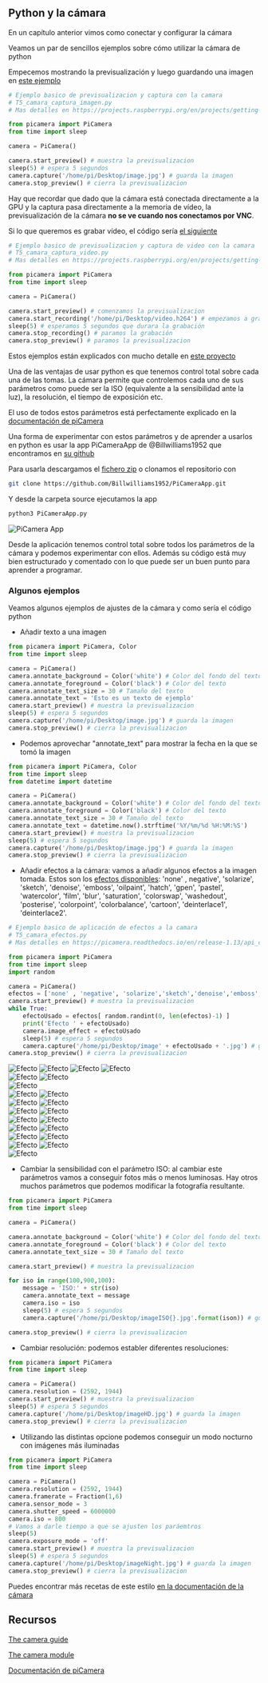## Python y la cámara

En un capítulo anterior vimos como conectar y configurar la cámara

Veamos un par de sencillos ejemplos sobre cómo utilizar la cámara de python

Empecemos mostrando la previsualización y luego guardando una imagen en [este ejemplo](https://github.com/javacasm/RaspberryOnline2ed/raw/master/codigo/T5_camara_captura_imagen.py)

```python
# Ejemplo basico de previsualizacion y captura con la camara
# T5_camara_captura_imagen.py
# Mas detalles en https://projects.raspberrypi.org/en/projects/getting-started-with-picamera

from picamera import PiCamera
from time import sleep

camera = PiCamera()

camera.start_preview() # muestra la previsualizacion
sleep(5) # espera 5 segundos
camera.capture('/home/pi/Desktop/image.jpg') # guarda la imagen
camera.stop_preview() # cierra la previsualizacion
```

Hay que recordar que dado que la cámara está conectada directamente a la GPU y la captura pasa directamente a la memoria de vídeo, la previsualización de la cámara **no se ve cuando nos conectamos por VNC**.

Si lo que queremos es grabar vídeo, el código sería [el siguiente](https://github.com/javacasm/RaspberryOnline2ed/raw/master/codigo/T5_camara_captura_video.py)

```python
# Ejemplo basico de previsualizacion y captura de video con la camara
# T5_camara_captura_video.py
# Mas detalles en https://projects.raspberrypi.org/en/projects/getting-started-with-picamera

from picamera import PiCamera
from time import sleep

camera = PiCamera()

camera.start_preview() # comenzamos la previsualizacion
camera.start_recording('/home/pi/Desktop/video.h264') # empezamos a grabar
sleep(5) # esperamos 5 segundos que durara la grabación
camera.stop_recording() # paramos la grabación
camera.stop_preview() # paramos la previsualizacion
```

Estos ejemplos están explicados con mucho detalle en [este proyecto](https://projects.raspberrypi.org/en/projects/getting-started-with-picamera)

Una de las ventajas de usar python es que tenemos control total sobre cada una de las tomas. La cámara permite que controlemos cada uno de sus parámetros como puede ser la ISO (equivalente a la sensibilidad ante la luz), la resolución, el tiempo de exposición etc.

El uso de todos estos parámetros está perfectamente explicado en la [documentación de piCamera](https://picamera.readthedocs.io/en/release-1.13/)

Una forma de experimentar con estos parámetros y de aprender a usarlos en python es usar la app PiCameraApp de @Billwilliams1952 que encontramos en [su github](https://github.com/Billwilliams1952/PiCameraApp)

Para usarla descargamos el [fichero zip](https://github.com/Billwilliams1952/PiCameraApp/archive/master.zip) o clonamos el repositorio con 

```sh
git clone https://github.com/Billwilliams1952/PiCameraApp.git
``` 

Y desde la carpeta source ejecutamos la app

```sh
python3 PiCameraApp.py
```

![PiCamera App](./images/PiCameraApp.png)

Desde la aplicación tenemos control total sobre todos los parámetros de la cámara y podemos experimentar con ellos. Además su código está muy bien estructurado y comentado con lo que puede ser un buen punto para aprender a programar.

### Algunos ejemplos

Veamos algunos ejemplos de ajustes de la cámara y como sería el código python

* Añadir texto a una imagen

```python
from picamera import PiCamera, Color
from time import sleep

camera = PiCamera()
camera.annotate_background = Color('white') # Color del fondo del texto
camera.annotate_foreground = Color('black') # Color del texto
camera.annotate_text_size = 30 # Tamaño del texto
camera.annotate_text = 'Esto es un texto de ejemplo'
camera.start_preview() # muestra la previsualizacion
sleep(5) # espera 5 segundos
camera.capture('/home/pi/Desktop/image.jpg') # guarda la imagen
camera.stop_preview() # cierra la previsualizacion
```

* Podemos aprovechar "annotate_text" para mostrar la fecha en la que se tomó la imagen 

```python
from picamera import PiCamera, Color
from time import sleep
from datetime import datetime

camera = PiCamera()
camera.annotate_background = Color('white') # Color del fondo del texto
camera.annotate_foreground = Color('black') # Color del texto
camera.annotate_text_size = 30 # Tamaño del texto
camera.annotate_text = datetime.now().strftime('%Y/%m/%d %H:%M:%S')
camera.start_preview() # muestra la previsualizacion
sleep(5) # espera 5 segundos
camera.capture('/home/pi/Desktop/image.jpg') # guarda la imagen
camera.stop_preview() # cierra la previsualizacion
```

* Añadir efectos a la cámara: vamos a añadir algunos efectos a la imagen tomada. Estos son los [efectos disponibles](https://picamera.readthedocs.io/en/release-1.13/api_camera.html#picamera.PiCamera.image_effect): 'none' , negative', 'solarize', 'sketch', 'denoise', 'emboss', 'oilpaint', 'hatch', 'gpen', 'pastel', 'watercolor', 'film', 'blur', 'saturation', 'colorswap', 'washedout', 'posterise', 'colorpoint', 'colorbalance', 'cartoon', 'deinterlace1', 'deinterlace2'.


```python
# Ejemplo basico de aplicación de efectos a la camara
# T5_camara_efectos.py
# Mas detalles en https://picamera.readthedocs.io/en/release-1.13/api_camera.html#picamera.PiCamera.image_effect

from picamera import PiCamera
from time import sleep
import random

camera = PiCamera()
efectos = ['none' , 'negative', 'solarize','sketch','denoise','emboss','oilpaint','hatch','gpen','pastel','watercolor','film','blur','saturation','colorswap','washedout','posterise','colorpoint','colorbalance','cartoon','deinterlace1','deinterlace2']
camera.start_preview() # muestra la previsualizacion
while True:
    efectoUsado = efectos[ random.randint(0, len(efectos)-1) ]
    print('Efecto ' + efectoUsado)
    camera.image_effect = efectoUsado
    sleep(5) # espera 5 segundos
    camera.capture('/home/pi/Desktop/image' + efectoUsado + '.jpg') # guarda la imagen
camera.stop_preview() # cierra la previsualizacion

```

![Efecto](./images/imagenone.jpg)
![Efecto](./images/imageblur.jpg)
![Efecto](./images/imagehatch.jpg)
![Efecto](./images/imagecartoon.jpg)       
![Efecto](./images/imagenegative.jpg)
![Efecto](./images/imagecolorbalance.jpg)  
![Efecto](./images/imagecolorpoint.jpg)    
![Efecto](./images/imageoilpaint.jpg)
![Efecto](./images/imagecolorswap.jpg)     
![Efecto](./images/imagepastel.jpg)
![Efecto](./images/imagedeinterlace1.jpg)  
![Efecto](./images/imageposterise.jpg)
![Efecto](./images/imagedeinterlace2.jpg)  
![Efecto](./images/imagesaturation.jpg)
![Efecto](./images/imagedenoise.jpg)       
![Efecto](./images/imagesketch.jpg)
![Efecto](./images/imageemboss.jpg)        
![Efecto](./images/imagesolarize.jpg)
![Efecto](./images/imagefilm.jpg)          
![Efecto](./images/imagewashedout.jpg)
![Efecto](./images/imagegpen.jpg)          
![Efecto](./images/imagewatercolor.jpg)


* Cambiar la sensibilidad con el parámetro ISO: al cambiar este parámetros vamos a conseguir fotos más o menos luminosas.
Hay otros muchos parámetros que podemos modificar la fotografía resultante.

```python
from picamera import PiCamera
from time import sleep

camera = PiCamera()

camera.annotate_background = Color('white') # Color del fondo del texto
camera.annotate_foreground = Color('black') # Color del texto
camera.annotate_text_size = 30 # Tamaño del texto

camera.start_preview() # muestra la previsualizacion

for iso in range(100,900,100):
    message = 'ISO:' + str(iso)
    camera.annotate_text = message
    camera.iso = iso
    sleep(5) # espera 5 segundos
    camera.capture('/home/pi/Desktop/imageISO{}.jpg'.format(ison)) # guarda la imagen

camera.stop_preview() # cierra la previsualizacion
```

* Cambiar resolución: podemos establer diferentes resoluciones:

```python
from picamera import PiCamera
from time import sleep

camera = PiCamera()
camera.resolution = (2592, 1944)
camera.start_preview() # muestra la previsualizacion
sleep(5) # espera 5 segundos
camera.capture('/home/pi/Desktop/imageHD.jpg') # guarda la imagen
camera.stop_preview() # cierra la previsualizacion
```
* Utilizando las distintas opcione podemos conseguir un modo nocturno con imágenes más iluminadas

```python
from picamera import PiCamera
from time import sleep

camera = PiCamera()
camera.resolution = (2592, 1944)
camera.framerate = Fraction(1,6)
camera.sensor_mode = 3
camera.shutter_speed = 6000000
camera.iso = 800
# Vamos a darle tiempo a que se ajusten los paráemtros
sleep(5)
camera.exposure_mode = 'off'
camera.start_preview() # muestra la previsualizacion
sleep(5) # espera 5 segundos
camera.capture('/home/pi/Desktop/imageNight.jpg') # guarda la imagen
camera.stop_preview() # cierra la previsualizacion
```

Puedes encontrar más recetas de este estilo [en la documentación de la cámara](https://picamera.readthedocs.io/en/release-1.13/recipes1.html#)

## Recursos

[The camera guide](https://magpi.raspberrypi.org/books/camera-guide/pdf)

[The camera module](https://www.raspberrypi.org/magpi-issues/Essentials_Camera_v1.pdf)

[Documentación de piCamera](https://picamera.readthedocs.io/en/release-1.13/index.html)



